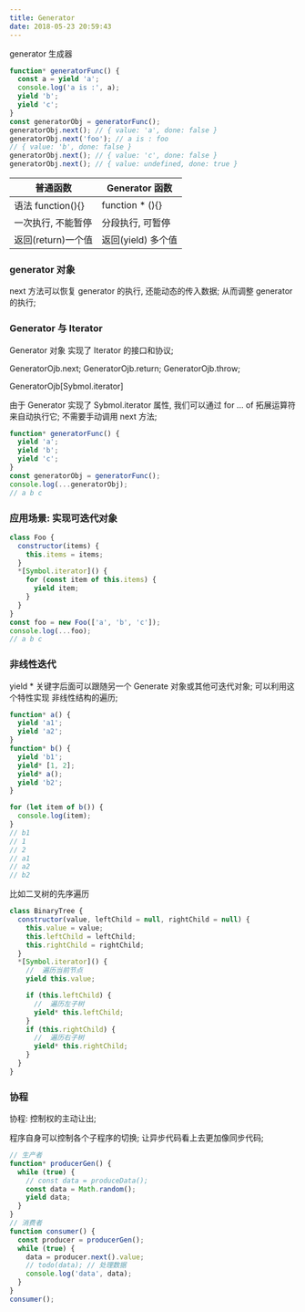 ```yaml
---
title: Generator
date: 2018-05-23 20:59:43
---
```


generator 生成器

```js
function* generatorFunc() {
  const a = yield 'a';
  console.log('a is :', a);
  yield 'b';
  yield 'c';
}
const generatorObj = generatorFunc();
generatorObj.next(); // { value: 'a', done: false }
generatorObj.next('foo'); // a is : foo
// { value: 'b', done: false }
generatorObj.next(); // { value: 'c', done: false }
generatorObj.next(); // { value: undefined, done: true }
```

| 普通函数           | Generator 函数     |
| ------------------ | ------------------ |
| 语法 function(){}  | function \* (){}   |
| 一次执行, 不能暂停 | 分段执行, 可暂停   |
| 返回(return)一个值 | 返回(yield) 多个值 |

### generator 对象

next 方法可以恢复 generator 的执行, 还能动态的传入数据;
从而调整 generator 的执行;

### Generator 与 Iterator

Generator 对象 实现了 Iterator 的接口和协议;

GeneratorOjb.next;
GeneratorOjb.return;
GeneratorOjb.throw;

GeneratorOjb[Sybmol.iterator]

由于 Generator 实现了 Sybmol.iterator 属性, 我们可以通过 for ... of 拓展运算符来自动执行它;
不需要手动调用 next 方法;

```js
function* generatorFunc() {
  yield 'a';
  yield 'b';
  yield 'c';
}
const generatorObj = generatorFunc();
console.log(...generatorObj);
// a b c
```

### 应用场景: 实现可迭代对象

```js
class Foo {
  constructor(items) {
    this.items = items;
  }
  *[Symbol.iterator]() {
    for (const item of this.items) {
      yield item;
    }
  }
}
const foo = new Foo(['a', 'b', 'c']);
console.log(...foo);
// a b c
```

### 非线性迭代

yield \* 关键字后面可以跟随另一个 Generate 对象或其他可迭代对象;
可以利用这个特性实现 非线性结构的遍历;

```js
function* a() {
  yield 'a1';
  yield 'a2';
}
function* b() {
  yield 'b1';
  yield* [1, 2];
  yield* a();
  yield 'b2';
}

for (let item of b()) {
  console.log(item);
}
// b1
// 1
// 2
// a1
// a2
// b2
```

比如二叉树的先序遍历

```js
class BinaryTree {
  constructor(value, leftChild = null, rightChild = null) {
    this.value = value;
    this.leftChild = leftChild;
    this.rightChild = rightChild;
  }
  *[Symbol.iterator]() {
    //  遍历当前节点
    yield this.value;

    if (this.leftChild) {
      //  遍历左子树
      yield* this.leftChild;
    }
    if (this.rightChild) {
      //  遍历右子树
      yield* this.rightChild;
    }
  }
}
```

### 协程

协程: 控制权的主动让出;

程序自身可以控制各个子程序的切换;
让异步代码看上去更加像同步代码;

```js
// 生产者
function* producerGen() {
  while (true) {
    // const data = produceData();
    const data = Math.random();
    yield data;
  }
}
// 消费者
function consumer() {
  const producer = producerGen();
  while (true) {
    data = producer.next().value;
    // todo(data); // 处理数据
    console.log('data', data);
  }
}
consumer();
```
